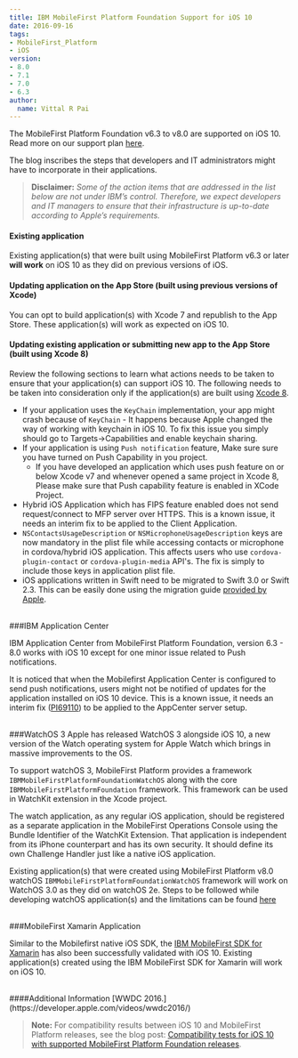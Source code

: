 ```yaml
---
title: IBM MobileFirst Platform Foundation Support for iOS 10
date: 2016-09-16
tags:
- MobileFirst_Platform
- iOS
version:
- 8.0
- 7.1
- 7.0
- 6.3
author: 
  name: Vittal R Pai
---
```

The MobileFirst Platform Foundation v6.3 to v8.0 are supported on iOS 10. Read more on our support plan [here](https://mobilefirstplatform.ibmcloud.com/blog/2016/06/05/support-plan-for-ios-10/).

The blog inscribes the steps that developers and IT administrators might have to incorporate in their applications.

> **Disclaimer:** *Some of the action items that are addressed in the list below are not under IBM’s control. Therefore, we expect developers and IT managers to ensure that their infrastructure is up-to-date according to Apple’s requirements.*

#### **Existing application**
Existing application(s) that were built using MobileFirst Platform v6.3 or later **will work** on iOS 10 as they did on previous versions of iOS.

#### **Updating application on the App Store** (built using previous versions of Xcode)
You can opt to build application(s) with Xcode 7 and republish to the App Store. These application(s) will work as expected on iOS 10.

#### **Updating existing application or submitting new app to the App Store** (built using Xcode 8)
Review the following sections to learn what actions needs to be taken to ensure that your application(s) can support iOS 10. The following needs to be taken into consideration only if the application(s) are built using [Xcode 8](https://developer.apple.com/download).

* If your application uses the `KeyChain` implementation, your app might crash because of `KeyChain` - It happens because Apple changed the way of working with keychain in iOS 10. To fix this issue you simply should go to Targets->Capabilities and enable keychain sharing.
* If your application is using `Push notification` feature, Make sure sure you have turned on Push Capability in you project.
   - If you have developed an application which uses push feature on or below Xcode v7 and whenever opened a same project in Xcode 8, Please make sure that Push capability feature is enabled in XCode Project.
* Hybrid iOS Application which has FIPS feature enabled does not send request/connect to MFP server over HTTPS. This is a known issue, it needs an interim fix to be applied to the Client Application.
* `NSContactsUsageDescription` or `NSMicrophoneUsageDescription` keys are now mandatory in the plist file while accessing contacts or microphone in cordova/hybrid iOS application. This affects users who use `cordova-plugin-contact` or `cordova-plugin-media` API's. The fix is simply to include those keys in application plist file.
* iOS applications written in Swift need to be migrated to Swift 3.0 or Swift 2.3. This can be easily done using the migration guide [provided by Apple](https://swift.org/migration-guide).

<br>
###IBM Application Center

IBM Application Center from MobileFirst Platform Foundation, version 6.3 - 8.0 works with iOS 10 except for one minor issue related to Push notifications.

It is noticed that when the Mobilefirst Application Center is configured to send push notifications, users might not be notified of updates for the application installed on iOS 10 device. This is a known issue, it needs an interim fix ([PI69110](https://www-945.ibm.com/support/fixcentral)) to be applied to the AppCenter server setup.

<br>
###WatchOS 3
Apple has released WatchOS 3 alongside iOS 10, a new version of the Watch operating system for Apple Watch which brings in massive improvements to the OS.

To support watchOS 3, MobileFirst Platform provides a framework `IBMMobileFirstPlatformFoundationWatchOS` along with the core `IBMMobileFirstPlatformFoundation` framework. This framework can be used in WatchKit extension in the Xcode project.

The watch application, as any regular iOS application, should be registered as a separate application in the MobileFirst Operations Console using the Bundle Identifier of the WatchKit Extension. That application is independent from its iPhone counterpart and has its own security. It should define its own Challenge Handler just like a native iOS application.

Existing application(s) that were created using MobileFirst Platform v8.0 watchOS `IBMMobileFirstPlatformFoundationWatchOS` framework will work on WatchOS 3.0 as they did on watchOS 2e.
Steps to be followed while developing watchOS application(s) and the limitations can be found [here](https://mobilefirstplatform.ibmcloud.com/tutorials/en/foundation/8.0/app-dev/watchos)

<br>
###MobileFirst Xamarin Application

Similar to the Mobilefirst native iOS SDK, the [IBM MobileFirst SDK for Xamarin](https://components.xamarin.com/view/ibm-worklight?version=8.0.0.1) has also been successfully validated with iOS 10. Existing application(s) created using the IBM MobileFirst SDK for Xamarin will work on iOS 10.

<br>
####Additional Information
[WWDC 2016.](https://developer.apple.com/videos/wwdc2016/)

> **Note:** For compatibility results between iOS 10 and MobileFirst Platform releases, see the blog post: [Compatibility tests for iOS 10 with supported MobileFirst Platform Foundation releases]({{site.baseurl}}/blog/2016/07/01/compatibility-tests-for-ios-10/).
